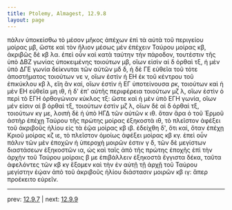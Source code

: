 ```yaml
---
title: Ptolemy, Almagest, 12.9.8
layout: page
---
```


πάλιν ὑποκείσθω τὸ μέσον μῆκος ἀπέχων ἐπὶ τὰ αὐτὰ τοῦ περιγείου μοίρας μβ, ὥστε καὶ τὸν ἥλιον μέσως μὲν ἐπέχειν Ταύρου μοίρας κβ, ἀκριβῶς δὲ κβ λα. ἐπεὶ οὖν καὶ κατὰ ταύτην τὴν πάροδον, τουτέστιν τῆς ὑπὸ ΔΒΖ γωνίας ὑποκειμένης τοιούτων μβ, οἵων εἰσὶν αἱ δ ὀρθαὶ τξ, ἡ μὲν ὑπὸ ΔΓΕ γωνία δείκνυται τῶν αὐτῶν μδ δ, ἡ δὲ ΓΕ εὐθεῖα τοῦ τότε ἀποστήματος τοιούτων νε ν, οἵων ἐστὶν ἡ ΕΗ ἐκ τοῦ κέντρου τοῦ ἐπικύκλου κβ λ, εἴη ἂν καί, οἵων ἐστὶν ἡ ΕΓ ὑποτείνουσα ρκ, τοιούτων καὶ ἡ μὲν ΕΗ εὐθεῖα μη ιθ, ἡ δ' ἐπ' αὐτῆς περιφέρεια τοιούτων μζ λ, οἵων ἐστὶν ὁ περὶ τὸ ΕΓΗ ὀρθογώνιον κύκλος τξ: ὥστε καὶ ἡ μὲν ὑπὸ ΕΓΗ γωνία, οἵων μέν εἰσιν αἱ β ὀρθαὶ τξ, τοιούτων ἐστὶν μζ λ, οἵων δὲ αἱ δ ὀρθαὶ τξ, τοιούτων κγ με, λοιπὴ δὲ ἡ ὑπὸ ΗΓΔ τῶν αὐτῶν κ ιθ. ὅταν ἄρα ὁ τοῦ Ἑρμοῦ ἀστὴρ ἐπέχῃ Ταύρου τῆς πρώτης μοίρας ἑξηκοστὰ ιθ, τὸ πλεῖστον ἀφέξει τοῦ ἀκριβοῦς ἡλίου εἰς τὰ ἑῷα μοίρας κβ ιβ. ἐδείχθη δ', ὅτι καί, ὅταν ἐπέχῃ Κριοῦ μοίρας κζ ιε, τὸ πλεῖστον ὁμοίως ἀφέξει μοίρας κβ κγ. ἐπεὶ οὖν πάλιν τῶν μὲν ἐποχῶν ἡ ὑπεροχὴ μοιρῶν ἐστιν γ δ, τῶν δὲ μεγίστων διαστάσεων ἑξηκοστῶν ια, ὡς καὶ ταῖς ἀπὸ τῆς πρώτης ἐποχῆς ἐπὶ τὴν ἀρχὴν τοῦ Ταύρου μοίραις β με ἐπιβάλλειν ἑξηκοστὰ ἔγγιστα δέκα, ταῦτα ἀφελόντες τῶν κβ κγ ἕξομεν καὶ τὴν ἐν αὐτῇ τῇ ἀρχῇ τοῦ Ταύρου μεγίστην ἑῴαν ἀπὸ τοῦ ἀκριβοῦς ἡλίου διάστασιν μοιρῶν κβ ιγ: ἅπερ προέκειτο εὑρεῖν. 

---

prev: [12.9.7](../12.9.7/) | next: [12.9.9](../12.9.9/)

